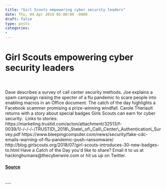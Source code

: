 ```yaml
---
title: "Girl Scouts empowering cyber security leaders"
date: Thu, 04 Apr 2019 05:00:00 -0000
draft: false
type: posts
categories: 
- 
---
```

# Girl Scouts empowering cyber security leaders

<br/>

<br/>
Dave describes a survey of call center security methods. Joe explains a spam campaign raising the specter of a flu pandemic to scare people into enabling macros in an Office document. The catch of the day highlights a Facebook scammer promising a prize-winning windfall. Carole Theriault returns with a story about special badges Girls Scouts can earn for cyber security.  Links to stories: https://marketing.trustid.com/acton/attachment/32513/f-0039/1/-/-/-/-/TRUSTID\_2018\_State\_of\_Call\_Center\_Authentication\_Survey.pdf https://www.bleepingcomputer.com/news/security/fake-cdc-emails-warning-of-flu-pandemic-push-ransomware/ http://blog.girlscouts.org/2018/07/girl-scouts-introduces-30-new-badges-to.html Have a Catch of the Day you'd like to share? Email it to us at hackinghumans@thecyberwire.com or hit us up on Twitter.

#### [Source](https://thecyberwire.com/podcasts/hacking-humans/43/notes)

<br/>
---
